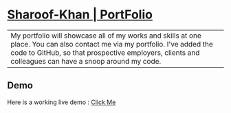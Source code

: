# [ Sharoof-Khan | PortFolio](https://portfolio-sharoof-khan.vercel.app/)

<table>
<tr>
<td>
 My portfolio will showcase all of my works and skills at one place. You can also contact me via my portfolio.
  I've added the code to GitHub, so that prospective employers, clients and colleagues can have a snoop around my code.
</td>
</tr>
</table>


## Demo
Here is a working live demo :  [Click Me](https://portfolio-sharoof-khan.vercel.app/)


